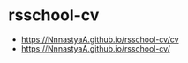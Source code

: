 # rsschool-cv
- https://NnnastyaA.github.io/rsschool-cv/cv
- https://NnnastyaA.github.io/rsschool-cv/